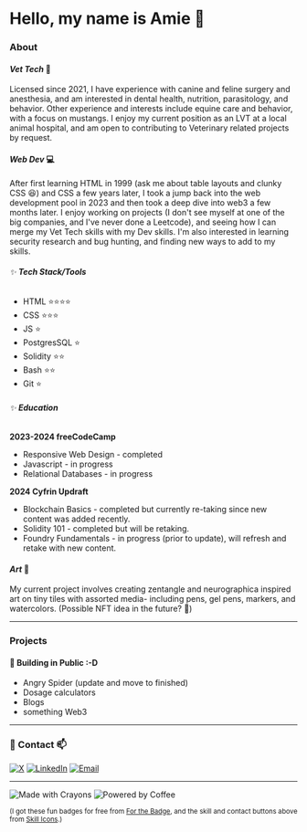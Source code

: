 # Hello, my name is Amie 👋

### About
#### *Vet Tech*  🐶 
Licensed since 2021, I have experience with canine and feline surgery and anesthesia, and am interested in dental health, nutrition, parasitology, and behavior.  Other experience and interests include equine care and behavior, with a focus on mustangs.  I enjoy my current position as an LVT at a local animal hospital, and am open to contributing to Veterinary related projects by request.     

#### *Web Dev* 💻
After first learning HTML in 1999 (ask me about table layouts and clunky CSS 😆) and CSS a few years later,  I took a jump back into the web development pool in 2023 and then took a deep dive into web3 a few months later.  I enjoy working on projects (I don't see myself at one of the big companies, and I've never done a Leetcode), and seeing how I can merge my Vet Tech skills with my Dev skills.  I'm also interested in learning security research and bug hunting, and finding new ways to add to my skills.  
###### ✨ **Tech Stack/Tools**

- HTML ⭐⭐⭐⭐
- CSS ⭐⭐⭐
- JS ⭐
- PostgresSQL ⭐
- Solidity ⭐⭐
- Bash ⭐⭐
- Git ⭐

###### ✨ **Education**
**2023-2024  freeCodeCamp** 
 - Responsive Web Design - completed
 - Javascript - in progress
 - Relational Databases - in progress

**2024  Cyfrin Updraft**
 - Blockchain Basics - completed but currently re-taking since new content was added recently.
 - Solidity 101 - completed but will be retaking.  
 - Foundry Fundamentals - in progress (prior to update), will refresh and retake with new content.    


#### *Art* 🎨
My current project involves creating zentangle and neurographica inspired art on tiny tiles with assorted media- including pens, gel pens, markers, and watercolors.  (Possible NFT idea in the future? 🤔)  

---

### Projects
#### 🌱 Building in Public :-D 
- Angry Spider (update and move to finished)
- Dosage calculators
- Blogs
- something Web3

---

### 💬 Contact 📫
[![X](https://skillicons.dev/icons?i=twitter)](https://x.com/AmieRomano79)
[![LinkedIn](https://skillicons.dev/icons?i=linkedin)](https://linkedin.com/in/amie-romano-291159a2)
[![Email](https://skillicons.dev/icons?i=gmail)](mailto:amie.romano79@gmail.com)


---
![Made with Crayons](https://forthebadge.com/images/badges/made-with-crayons.png) 
![Powered by Coffee](https://forthebadge.com/images/badges/powered-by-coffee.png)

<sup>
(I got these fun badges for free from <a href="https://forthebadge.com">For the Badge</a>, and the skill and contact buttons above from <a href="https://skillicons.dev">Skill Icons</a>.)
</sup>

